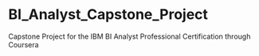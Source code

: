 # BI_Analyst_Capstone_Project
Capstone Project for the IBM BI Analyst Professional Certification through Coursera
